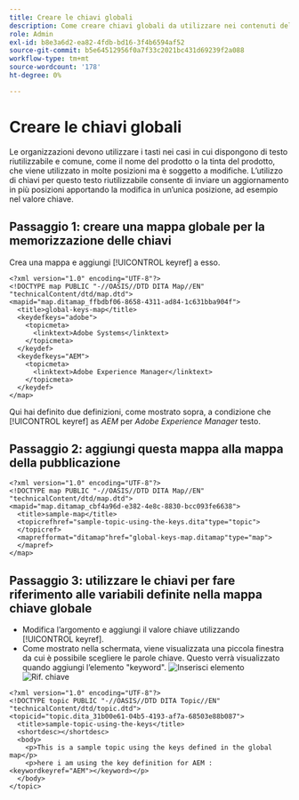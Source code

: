 ```yaml
---
title: Creare le chiavi globali
description: Come creare chiavi globali da utilizzare nei contenuti dell’organizzazione
role: Admin
exl-id: b8e3a6d2-ea82-4fdb-bd16-3f4b6594af52
source-git-commit: b5e64512956f0a7f33c2021bc431d69239f2a088
workflow-type: tm+mt
source-wordcount: '178'
ht-degree: 0%

---
```


# Creare le chiavi globali

Le organizzazioni devono utilizzare i tasti nei casi in cui dispongono di testo riutilizzabile e comune, come il nome del prodotto o la tinta del prodotto, che viene utilizzato in molte posizioni ma è soggetto a modifiche. L’utilizzo di chiavi per questo testo riutilizzabile consente di inviare un aggiornamento in più posizioni apportando la modifica in un’unica posizione, ad esempio nel valore chiave.

## Passaggio 1: creare una mappa globale per la memorizzazione delle chiavi

Crea una mappa e aggiungi [!UICONTROL keyref] a esso.

```
<?xml version="1.0" encoding="UTF-8"?>
<!DOCTYPE map PUBLIC "-//OASIS//DTD DITA Map//EN" "technicalContent/dtd/map.dtd">
<mapid="map.ditamap_ffbdbf06-8658-4311-ad84-1c631bba904f">
  <title>global-keys-map</title>
  <keydefkeys="adobe">
    <topicmeta>
      <linktext>Adobe Systems</linktext>
    </topicmeta>
  </keydef>
  <keydefkeys="AEM">
    <topicmeta>
      <linktext>Adobe Experience Manager</linktext>
    </topicmeta>
  </keydef>
</map>
```

Qui hai definito due definizioni, come mostrato sopra, a condizione che [!UICONTROL keyref] as _AEM_ per _Adobe Experience Manager_ testo.

## Passaggio 2: aggiungi questa mappa alla mappa della pubblicazione

```
<?xml version="1.0" encoding="UTF-8"?>
<!DOCTYPE map PUBLIC "-//OASIS//DTD DITA Map//EN" "technicalContent/dtd/map.dtd">
<mapid="map.ditamap_cbf4a96d-e382-4e8c-8830-bcc093fe6638">
  <title>sample-map</title>
  <topicrefhref="sample-topic-using-the-keys.dita"type="topic">
  </topicref>
  <maprefformat="ditamap"href="global-keys-map.ditamap"type="map">
  </mapref>
</map>
```

## Passaggio 3: utilizzare le chiavi per fare riferimento alle variabili definite nella mappa chiave globale

+ Modifica l’argomento e aggiungi il valore chiave utilizzando [!UICONTROL keyref].
+ Come mostrato nella schermata, viene visualizzata una piccola finestra da cui è possibile scegliere le parole chiave. Questo verrà visualizzato quando aggiungi l’elemento &quot;keyword&quot;.
   ![Inserisci elemento](assets/insert_element.png)
   ![Rif. chiave](assets/key_ref.png)

```
<?xml version="1.0" encoding="UTF-8"?>
<!DOCTYPE topic PUBLIC "-//OASIS//DTD DITA Topic//EN" "technicalContent/dtd/topic.dtd">
<topicid="topic.dita_31b00e61-04b5-4193-af7a-68503e88b087">
  <title>sample-topic-using-the-keys</title>
  <shortdesc></shortdesc>
  <body>
    <p>This is a sample topic using the keys defined in the global map</p>
    <p>here i am using the key definition for AEM :<keywordkeyref="AEM"></keyword></p>
  </body>
</topic>
```
